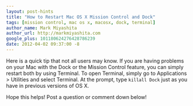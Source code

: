 ```yaml
---
layout: post-hints
title: "How to Restart Mac OS X Mission Control and Dock"
tags: [mission control, mac os x, macosx, dock, terminal]
author_name: Mark Miyashita
author_url: http://markmiyashita.com
google_plus: 101180624276428786239
date: 2012-04-02 09:37:00 -8
---
```


Here is a quick tip that not all users may know. If you are having problems on your Mac with the Dock or the Mission Control feature, you can simply restart both by using Terminal. To open Terminal, simply go to Applications > Utilities and select Terminal. At the prompt, type <code>killall Dock</code> just as you have in previous versions of OS X. 

Hope this helps! Post a question or comment down below!
